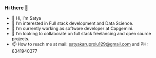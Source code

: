 ### Hi there 👋

- 👋 Hi, I’m Satya
- 👀 I’m interested in Full stack development and Data Science.
- 🌱 I’m currently working as software developer at Capgemini.
- 💞️ I’m looking to collaborate on full stack freelancing and open source projects.
- 📫 How to reach me at mail: satyakaruprolu129@gmail.com and 
PH: 8341940377

<!---
satyavenikaruprolu/satyavenikaruprolu is a ✨ special ✨ repository because its `README.md` (this file) appears on your GitHub profile.
You can click the Preview link to take a look at your changes.
--->
